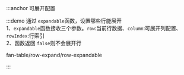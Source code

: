 :::anchor 可展开配置

:::demo 通过 `expandable`函数，设置哪些行能展开<br>1、`expandable`函数接收三个参数。`row`:当前行数据、`column`:可展开列配置、`rowIndex`:行索引<br>2、函数返回 `false`则不会展开行

fan-table/row-expand/row-expandable

:::
